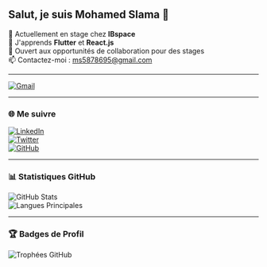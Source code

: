 ## Salut, je suis Mohamed Slama 👋

🔭 Actuellement en stage chez **IBspace**  
🌱 J'apprends **Flutter** et **React.js**  
👯 Ouvert aux opportunités de collaboration pour des stages  
📫 Contactez-moi : [ms5878695@gmail.com](mailto:ms5878695@gmail.com)

---

[![Gmail](https://img.icons8.com/color/48/000000/gmail--v1.png)](mailto:ms5878695@gmail.com)

---

### 🌐 Me suivre

[![LinkedIn](https://img.icons8.com/color/48/000000/linkedin.png)](https://www.linkedin.com/in/tonprofil)  
[![Twitter](https://img.icons8.com/color/48/000000/twitter--v1.png)](https://twitter.com/tonprofil)  
[![GitHub](https://img.icons8.com/material-outlined/48/000000/github.png)](https://github.com/tonpseudo)

---

### 📊 Statistiques GitHub

![GitHub Stats](https://github-readme-stats.vercel.app/api?username=tonpseudo&show_icons=true&hide_title=true&count_private=true&hide=prs&theme=radical)  
![Langues Principales](https://github-readme-stats.vercel.app/api/top-langs/?username=tonpseudo&layout=compact&langs_count=6&theme=radical)

---

### 🏆 Badges de Profil

![Trophées GitHub](https://github-profile-trophy.vercel.app/?username=tonpseudo&theme=radical&column=3)
